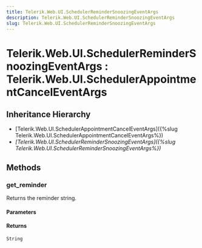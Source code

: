 ```yaml
---
title: Telerik.Web.UI.SchedulerReminderSnoozingEventArgs
description: Telerik.Web.UI.SchedulerReminderSnoozingEventArgs
slug: Telerik.Web.UI.SchedulerReminderSnoozingEventArgs
---
```


# Telerik.Web.UI.SchedulerReminderSnoozingEventArgs : Telerik.Web.UI.SchedulerAppointmentCancelEventArgs

## Inheritance Hierarchy

* [Telerik.Web.UI.SchedulerAppointmentCancelEventArgs]({%slug Telerik.Web.UI.SchedulerAppointmentCancelEventArgs%})
* *[Telerik.Web.UI.SchedulerReminderSnoozingEventArgs]({%slug Telerik.Web.UI.SchedulerReminderSnoozingEventArgs%})*


## Methods

### get_reminder

Returns the reminder string.

#### Parameters

#### Returns

`String`

